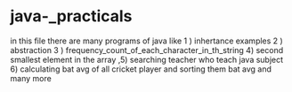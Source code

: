 # java-_practicals
in this file there are many  programs of java like 1 ) inhertance examples 2 ) abstraction 3 ) frequency_count_of_each_character_in_th_string 4)  second smallest element in the array ,5) searching teacher who teach java subject  6) calculating bat avg of all  cricket player and sorting them  bat avg   and many more 

